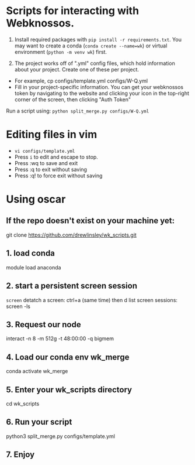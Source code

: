 # Scripts for interacting with Webknossos.

1. Install required packages with `pip install -r requirements.txt`. You may want to create a conda (`conda create --name=wk`) or virtual environment (`python -m venv wk`) first.

2. The project works off of ".yml" config files, which hold information about your project. Create one of these per project.
- For example, cp configs/template.yml configs/W-Q.yml
- Fill in your project-specific information. You can get your webknossos token by navigating to the website and clicking your icon in the top-right corner of the screen, then clicking "Auth Token"

Run a script using: `python split_merge.py configs/W-Q.yml`

# Editing files in vim
- `vi configs/template.yml`
- Press `i` to edit and escape to stop.
- Press :wq to save and exit
- Press :q to exit without saving
- Press :q! to force exit without saving 

#  Using oscar
##  If the repo doesn't exist on your machine yet:
git clone https://github.com/drewlinsley/wk_scripts.git

##  1. load conda
module load anaconda

##  2. start a persistent screen session
`screen`
detatch a screen: ctrl+a (same time) then d
list screen sessions: screen -ls

##  3. Request our node
interact -n 8 -m 512g -t 48:00:00 -q bigmem

##  4. Load our conda env wk_merge
conda activate wk_merge

##  5. Enter your wk_scripts directory
cd wk_scripts

##  6. Run your script
python3 split_merge.py configs/template.yml

##  7. Enjoy
